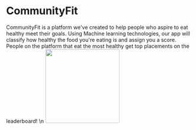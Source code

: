 # CommunityFit
CommunityFit is a platform we've created to help people who aspire to eat healthy meet their goals. Using Machine learning technologies, our app will classify how healthy the food you're eating is and assign you a score. People on the platform that eat the most healthy get top placements on the leaderboard!
\n
<img src="https://github.com/Sampreeth04/TISBHacks21/blob/main/communityfit_app/screenshots/loginPage.png" width="200">
